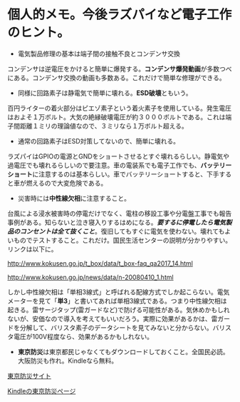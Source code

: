 # 個人的メモ。今後ラズパイなど電子工作のヒント。

- 電気製品修理の基本は端子間の接触不良とコンデンサ交換

コンデンサは逆電圧をかけると簡単に爆発する。**コンデンサ爆発動画**が多数つべにある。コンデンサ交換の動画も多数ある。これだけで簡単な修理ができる。

- 同様に回路素子は静電気で簡単に壊れる。**ESD破壊**ともいう。

百円ライターの着火部分はピエゾ素子という着火素子を使用している。発生電圧はおよそ１万ボルト。大気の絶縁破壊電圧が約３０００ボルトである。これは端子間距離１ミリの理論値なので、３ミリなら１万ボルト超える。

- 通常の回路素子はESD対策してないので、簡単に壊れる。

ラズパイはGPIOの電源とGNDをショートさせるとすぐ壊れるらしい。静電気や過電圧でも壊れるらしいので要注意。車の電装系でも電子工作でも、**バッテリーショート**に注意するのは基本らしい。車でバッテリーショートすると、下手すると車が燃えるので大変危険である。

- 災害時には**中性線欠相**に注意すること。

台風による浸水被害時の停電だけでなく、電柱の移設工事や分電盤工事でも報告事例がある。知らないと泣き寝入りするはめになる。***要するに停電したら電気製品のコンセントは全て抜くこと***。復旧してもすぐに電気を使わない。壊れてもよいものでテストすること。これだけ。国民生活センターの説明が分かりやすい。リンクは以下に。

<http://www.kokusen.go.jp/t_box/data/t_box-faq_qa2017_14.html>

<http://www.kokusen.go.jp/news/data/n-20080410_1.html>

しかし中性線欠相は「単相3線式」と呼ばれる配線方式でしか起こらない。電気メーターを見て「**単3**」と書いてあれば単相3線式である。つまり中性線欠相は起きる。雷サージタップ(雷ガードなど)で防げる可能性がある。気休めかもしれないが、安価なので導入を考えてもいいだろう。実際に効果があるかは、雷ガードを分解して、バリスタ素子のデータシートを見てみないと分からない。バリスタ電圧が100V程度なら、効果があるかもしれない。

- **東京防災**は東京都民じゃなくてもダウンロードしておくこと。全国民必読。大阪防災も作れ。Kindleなら無料。

[東京防災サイト](https://www.bousai.metro.tokyo.lg.jp/)

[Kindleの東京防災ページ](https://www.amazon.co.jp/%E6%9D%B1%E4%BA%AC%E9%98%B2%E7%81%BD-%E6%9D%B1%E4%BA%AC%E9%83%BD%E7%B7%8F%E5%8B%99%E5%B1%80%E7%B7%8F%E5%90%88%E9%98%B2%E7%81%BD%E9%83%A8%E9%98%B2%E7%81%BD%E7%AE%A1%E7%90%86%E8%AA%B2-ebook/dp/B01DJ6KDUS)

